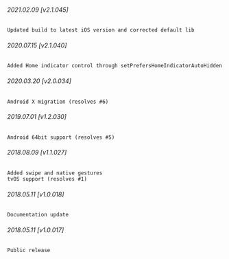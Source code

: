 

###### 2021.02.09 [v2.1.045]

```
Updated build to latest iOS version and corrected default lib
```


###### 2020.07.15 [v2.1.040]

```
Added Home indicator control through setPrefersHomeIndicatorAutoHidden
```


###### 2020.03.20 [v2.0.034]

```
Android X migration (resolves #6)
```


###### 2019.07.01 [v1.2.030]

```
Android 64bit support (resolves #5)
```


###### 2018.08.09 [v1.1.027]

```
Added swipe and native gestures
tvOS support (resolves #1)
```


###### 2018.05.11 [v1.0.018]

```
Documentation update
```


###### 2018.05.11 [v1.0.017]

```
Public release
```
